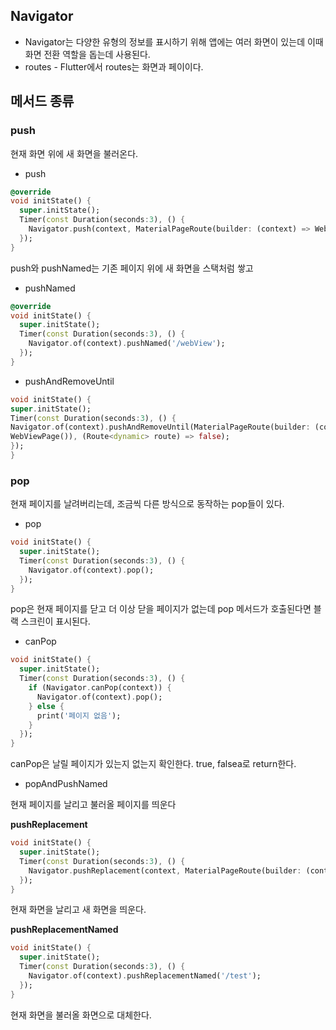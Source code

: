 ## Navigator

- Navigator는 다양한 유형의 정보를 표시하기 위해 앱에는 여러 화면이 있는데 이때 화면 전환 역할을 돕는데 사용된다.
- routes - Flutter에서 routes는 화면과 페이이다.

## 메서드 종류

### push

현재 화면 위에 새 화면을 불러온다.

- push

```dart
@override
void initState() {
  super.initState();
  Timer(const Duration(seconds:3), () {
    Navigator.push(context, MaterialPageRoute(builder: (context) => WebViewPage()));
  });
}
```

push와 pushNamed는 기존 페이지 위에 새 화면을 스택처럼 쌓고

- pushNamed

```dart
@override
void initState() {
  super.initState();
  Timer(const Duration(seconds:3), () {
    Navigator.of(context).pushNamed('/webView');
  });
}
```

- pushAndRemoveUntil

```dart
void initState() {
super.initState();
Timer(const Duration(seconds:3), () {
Navigator.of(context).pushAndRemoveUntil(MaterialPageRoute(builder: (context) =>
WebViewPage()), (Route<dynamic> route) => false);
});
}
```

### pop

현재 페이지를 날려버리는데, 조금씩 다른 방식으로 동작하는 pop들이 있다.

- pop

```dart
void initState() {
  super.initState();
  Timer(const Duration(seconds:3), () {
    Navigator.of(context).pop();
  });
}
```

pop은 현재 페이지를 닫고 더 이상 닫을 페이지가 없는데 pop 메서드가 호출된다면 블랙 스크린이 표시된다. 

- canPop

```dart
void initState() {
  super.initState();
  Timer(const Duration(seconds:3), () {
    if (Navigator.canPop(context)) {
      Navigator.of(context).pop();
    } else {
      print('페이지 없음');
    }
  });
}
```

canPop은 날릴 페이지가 있는지 없는지 확인한다. true, falsea로 return한다.

- popAndPushNamed

현재 페이지를 날리고 불러올 페이지를 띄운다

**pushReplacement**

```dart
void initState() {
  super.initState();
  Timer(const Duration(seconds:3), () {
    Navigator.pushReplacement(context, MaterialPageRoute(builder: (context) => WebViewPage()));
  });
}
```

현재 화면을 날리고 새 화면을 띄운다.

**pushReplacementNamed**

```dart
void initState() {
  super.initState();
  Timer(const Duration(seconds:3), () {
    Navigator.of(context).pushReplacementNamed('/test');
  });
}
```

현재 화면을 불러올 화면으로 대체한다.